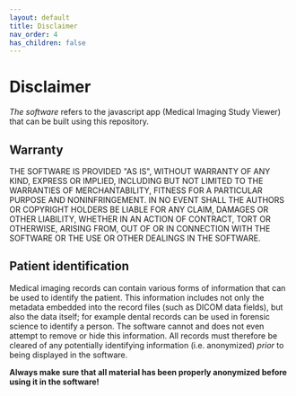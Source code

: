 ```yaml
---
layout: default
title: Disclaimer
nav_order: 4
has_children: false
---
```


# Disclaimer

_The software_ refers to the javascript app (Medical Imaging Study Viewer) that can be built using this repository.

## Warranty

THE SOFTWARE IS PROVIDED "AS IS", WITHOUT WARRANTY OF ANY KIND, EXPRESS OR IMPLIED, INCLUDING BUT NOT LIMITED TO THE WARRANTIES OF MERCHANTABILITY, FITNESS FOR A PARTICULAR PURPOSE AND NONINFRINGEMENT. IN NO EVENT SHALL THE AUTHORS OR COPYRIGHT HOLDERS BE LIABLE FOR ANY CLAIM, DAMAGES OR OTHER LIABILITY, WHETHER IN AN ACTION OF CONTRACT, TORT OR OTHERWISE, ARISING FROM, OUT OF OR IN CONNECTION WITH THE SOFTWARE OR THE USE OR OTHER DEALINGS IN THE SOFTWARE.

## Patient identification

Medical imaging records can contain various forms of information that can be used to identify the patient. This information includes not only the metadata embedded into the record files (such as DICOM data fields), but also the data itself; for example dental records can be used in forensic science to identify a person. The software cannot and does not even attempt to remove or hide this information. All records must therefore be cleared of any potentially identifying information (i.e. anonymized) _prior_ to being displayed in the software.

__Always make sure that all material has been properly anonymized before using it in the software!__

